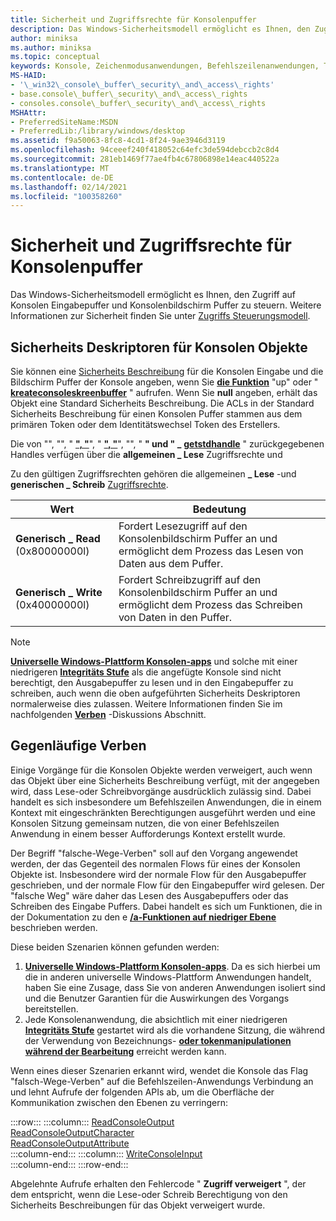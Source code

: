 ```yaml
---
title: Sicherheit und Zugriffsrechte für Konsolenpuffer
description: Das Windows-Sicherheitsmodell ermöglicht es Ihnen, den Zugriff auf Konsolen Eingabepuffer und Konsolenbildschirm Puffer zu steuern. Weitere Informationen zur Sicherheit finden Sie unter Access-Control Modell.
author: miniksa
ms.author: miniksa
ms.topic: conceptual
keywords: Konsole, Zeichenmodusanwendungen, Befehlszeilenanwendungen, Terminalanwendungen, Konsolen-API
MS-HAID:
- '\_win32\_console\_buffer\_security\_and\_access\_rights'
- base.console\_buffer\_security\_and\_access\_rights
- consoles.console\_buffer\_security\_and\_access\_rights
MSHAttr:
- PreferredSiteName:MSDN
- PreferredLib:/library/windows/desktop
ms.assetid: f9a50063-8fc8-4cd1-8f24-9ae3946d3119
ms.openlocfilehash: 94ceeef240f418052c64efc3de594debccb2c8d4
ms.sourcegitcommit: 281eb1469f77ae4fb4c67806898e14eac440522a
ms.translationtype: MT
ms.contentlocale: de-DE
ms.lasthandoff: 02/14/2021
ms.locfileid: "100358260"
---
```

# <a name="console-buffer-security-and-access-rights"></a>Sicherheit und Zugriffsrechte für Konsolenpuffer

Das Windows-Sicherheitsmodell ermöglicht es Ihnen, den Zugriff auf Konsolen Eingabepuffer und Konsolenbildschirm Puffer zu steuern. Weitere Informationen zur Sicherheit finden Sie unter [Zugriffs Steuerungsmodell](/windows/win32/secauthz/access-control-model).

## <a name="console-object-security-descriptors"></a>Sicherheits Deskriptoren für Konsolen Objekte

Sie können eine [Sicherheits Beschreibung](/windows/win32/secauthz/security-descriptors) für die Konsolen Eingabe und die Bildschirm Puffer der Konsole angeben, wenn Sie [**die Funktion**](/windows/win32/api/fileapi/nf-fileapi-createfilea) "up" oder " [**kreateconsoleskreenbuffer**](createconsolescreenbuffer.md) " aufrufen. Wenn Sie **null** angeben, erhält das Objekt eine Standard Sicherheits Beschreibung. Die ACLs in der Standard Sicherheits Beschreibung für einen Konsolen Puffer stammen aus dem primären Token oder dem Identitätswechsel Token des Erstellers.

Die von "", "", " [**", "**](/windows/win32/api/fileapi/nf-fileapi-createfilea)", " [**", "**](createconsolescreenbuffer.md)", "", " **" und " \_** [**getstdhandle**](getstdhandle.md) " zurückgegebenen Handles verfügen über die **allgemeinen \_ Lese** Zugriffsrechte und

Zu den gültigen Zugriffsrechten gehören die allgemeinen **\_ Lese** -und **generischen \_ Schreib** [Zugriffsrechte](/windows/win32/secauthz/generic-access-rights).

| Wert | Bedeutung |
|-|-|
| **Generisch \_ Read** (0x80000000l)  | Fordert Lesezugriff auf den Konsolenbildschirm Puffer an und ermöglicht dem Prozess das Lesen von Daten aus dem Puffer. |
| **Generisch \_ Write** (0x40000000l) | Fordert Schreibzugriff auf den Konsolenbildschirm Puffer an und ermöglicht dem Prozess das Schreiben von Daten in den Puffer. |

> [!NOTE]
> **[Universelle Windows-Plattform Konsolen-apps](/windows/uwp/launch-resume/console-uwp)** und solche mit einer niedrigeren **[Integritäts Stufe](/windows/win32/secauthz/mandatory-integrity-control)** als die angefügte Konsole sind nicht berechtigt, den Ausgabepuffer zu lesen und in den Eingabepuffer zu schreiben, auch wenn die oben aufgeführten Sicherheits Deskriptoren normalerweise dies zulassen. Weitere Informationen finden Sie im nachfolgenden **[Verben](#wrong-way-verbs)** -Diskussions Abschnitt.

## <a name="wrong-way-verbs"></a>Gegenläufige Verben

Einige Vorgänge für die Konsolen Objekte werden verweigert, auch wenn das Objekt über eine Sicherheits Beschreibung verfügt, mit der angegeben wird, dass Lese-oder Schreibvorgänge ausdrücklich zulässig sind. Dabei handelt es sich insbesondere um Befehlszeilen Anwendungen, die in einem Kontext mit eingeschränkten Berechtigungen ausgeführt werden und eine Konsolen Sitzung gemeinsam nutzen, die von einer Befehlszeilen Anwendung in einem besser Aufforderungs Kontext erstellt wurde.

Der Begriff "falsche-Wege-Verben" soll auf den Vorgang angewendet werden, der das Gegenteil des normalen Flows für eines der Konsolen Objekte ist. Insbesondere wird der normale Flow für den Ausgabepuffer geschrieben, und der normale Flow für den Eingabepuffer wird gelesen. Der "falsche Weg" wäre daher das Lesen des Ausgabepuffers oder das Schreiben des Eingabe Puffers. Dabei handelt es sich um Funktionen, die in der Dokumentation zu den e **[/a-Funktionen auf niedriger Ebene](low-level-console-i-o.md)** beschrieben werden.

Diese beiden Szenarien können gefunden werden:

1. **[Universelle Windows-Plattform Konsolen-apps](/windows/uwp/launch-resume/console-uwp)**. Da es sich hierbei um die in anderen universelle Windows-Plattform Anwendungen handelt, haben Sie eine Zusage, dass Sie von anderen Anwendungen isoliert sind und die Benutzer Garantien für die Auswirkungen des Vorgangs bereitstellen.
1. Jede Konsolenanwendung, die absichtlich mit einer niedrigeren **[Integritäts Stufe](/windows/win32/secauthz/mandatory-integrity-control)** gestartet wird als die vorhandene Sitzung, die während der Verwendung von Bezeichnungs- **[oder tokenmanipulationen während der Bearbeitung](/previous-versions/dotnet/articles/bb625960(v=msdn.10))** erreicht werden kann.

Wenn eines dieser Szenarien erkannt wird, wendet die Konsole das Flag "falsch-Wege-Verben" auf die Befehlszeilen-Anwendungs Verbindung an und lehnt Aufrufe der folgenden APIs ab, um die Oberfläche der Kommunikation zwischen den Ebenen zu verringern:

:::row:::
    :::column:::
        [ReadConsoleOutput](readconsoleoutput.md)  
        [ReadConsoleOutputCharacter](readconsoleoutputcharacter.md)  
        [ReadConsoleOutputAttribute](readconsoleoutputattribute.md)  
    :::column-end:::
    :::column:::
        [WriteConsoleInput](writeconsoleinput.md)  
    :::column-end:::
:::row-end:::

Abgelehnte Aufrufe erhalten den Fehlercode " **Zugriff verweigert** ", der dem entspricht, wenn die Lese-oder Schreib Berechtigung von den Sicherheits Beschreibungen für das Objekt verweigert wurde.